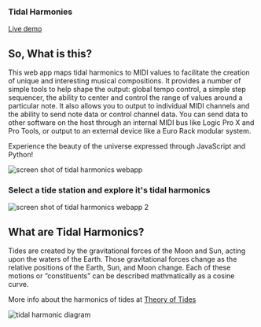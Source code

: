 ### Tidal Harmonies

[Live demo](https://gwilken.com/tidal/)

## So, What is this?
This web app maps tidal harmonics to MIDI values to facilitate the creation of unique and interesting musical compositions. It provides a number of simple tools to help shape the output: global tempo control, a simple step sequencer, the ability to center and control the range of values around a particular note. It also allows you to output to individual MIDI channels and the ability to send note data or control channel data. You can send data to other software on the host through an internal MIDI bus like Logic Pro X and Pro Tools, or output to an external device like a Euro Rack modular system.

Experience the beauty of the universe expressed through JavaScript and Python!

![screen shot of tidal harmonics webapp](https://github.com/gwilken/tidal/blob/master/src/web/public/images/screen-shot-01.png?raw=true "screen shot 1")

### Select a tide station and explore it's tidal harmonics

![screen shot of tidal harmonics webapp 2](https://github.com/gwilken/tidal/blob/master/src/web/public/images/screen-shot-02.png?raw=true "screen shot 2")


## What are Tidal Harmonics?
Tides are created by the gravitational forces of the Moon and Sun, acting upon the waters of the Earth. Those gravitational forces change as the relative positions of the Earth, Sun, and Moon change. Each of these motions or “constituents” can be described mathmatically as a cosine curve.

More info about the harmonics of tides at [Theory of Tides](https://en.wikipedia.org/wiki/Theory_of_tides)

![tidal harmonic diagram](https://github.com/gwilken/tidal/blob/master/src/web/public/images/harmonic.gif?raw=true)

